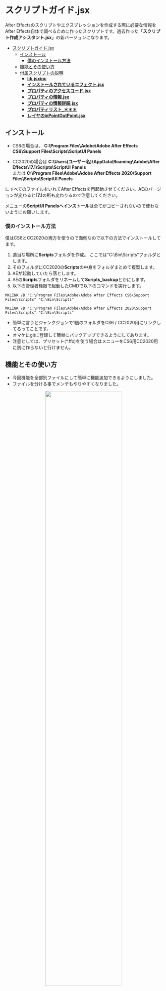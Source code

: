 # スクリプトガイド.jsx
After Effectsのスクリプトやエクスプレッションを作成する際に必要な情報をAfter Effects自体で調べるために作ったスクリプトです。過去作った「**スクリプト作成アシスタント.jsx**」の新バージョンになります。



<!-- @import "[TOC]" {cmd="toc" depthFrom=1 depthTo=6 orderedList=false} -->

<!-- code_chunk_output -->

- [スクリプトガイド.jsx](#スクリプトガイドjsx)
  - [インストール](#インストール)
    - [僕のインストール方法](#僕のインストール方法)
  - [機能とその使い方](#機能とその使い方)
  - [付属スクリプトの説明](#付属スクリプトの説明)
    - [**lib.jsxinc**](#libjsxinc)
    - [**インストールされているエフェクト.jsx**](#インストールされているエフェクトjsx)
    - [**プロパティのアクセスコード.jsx**](#プロパティのアクセスコードjsx)
    - [**プロパティの情報.jsx**](#プロパティの情報jsx)
    - [**プロパティの情報詳細.jsx**](#プロパティの情報詳細jsx)
    - [**プロパティリスト_＊＊＊**](#プロパティリスト_)
    - [**レイヤのinPointOutPoint.jsx**](#レイヤのinpointoutpointjsx)

<!-- /code_chunk_output -->



## インストール
* CS6の場合は、
**C:\Program Files\Adobe\Adobe After Effects CS6\Support Files\Scripts\ScriptUI Panels**
 
* CC2020の場合は
**C:\Users\(ユーザー名)\AppData\Roaming\Adobe\After Effects\17.1\Scripts\ScriptUI Panels**<br>または
**C:\Program Files\Adobe\Adobe After Effects 2020\Support Files\Scripts\ScriptUI Panels**
 
にすべてのファイルをいれてAfter Effectsを再起動させてください。AEのバージョンが変わると**17.1**の所も変わりるので注意してください。
 
メニューの**ScriptUI Panelsへインストール**は全てがコピーされないので使わないようにお願いします。


### 僕のインストール方法
僕はCS6とCC2020の両方を使うので面倒なので以下の方法でインストールしてます。

1. 適当な場所に**Scripts**フォルダを作成。
ここでは"C:\Bin\Scripts"フォルダとします。
2. そのフォルダにCC2020の**Scripts**の中身をフォルダまとめて複製します。
3. AEが起動していたら落とします。
4. AEの**Scripts**フォルダをリネームして**Scripts_backup**とかにします。
5. 以下の管理者権限で起動したCMDで以下のコマンドを実行します。
<div style="page-break-before:always"></div>

```
MKLINK /D "C:\Program Files\Adobe\Adobe After Effects CS6\Support Files\Scripts" "C:\Bin\Scripts"

MKLINK /D "C:\Program Files\Adobe\Adobe After Effects 2020\Support Files\Scripts" "C:\Bin\Scripts"

```
* 簡単に言うとジャンクジョンで1個のフォルダをCS6 / CC2020用にリンクしてるってことです。
* オマケにgitに登録して簡単にバックアップできるようにしてあります。
* 注意としては、プリセット(*.ffx)を使う場合はメニューをCS6用CC2020用に別に作らないと行けません。

<div style="page-break-before:always"></div>

## 機能とその使い方
* 今回機能を全部別ファイルにして簡単に機能追加できるようにしました。
* ファイルを分ける事でメンテもやりやすくなりました。

<div style="text-align: center;"><img src="./img/001.png"  width=70%></div>

* 基本的な使い方は、上部のドロップダウンリストで使いたい機能を選んだあと、ターゲットとなるものを選択してExecボタンを押します。
* 表示されたものはコピー&ペーストできます。

* 実行されるスクリプトは同じ階層にある(**スクリプトガイド**)に入っています。ここにあるスクリプトはこのメニュー専用で単独で使用できないので注意してください。必要ないと思うものは適当にフォルダ作って入れておくか、拡張子をjsx以外のものに変えれば読み込まれません

<div style="page-break-before:always"></div>


## 付属スクリプトの説明

### **lib.jsxinc**

* 共通で使われる関数等を入れたライブラリファイルです。メインのスクリプトがロードされた時に読み込まれます。<br>

### **インストールされているエフェクト.jsx**
<div style="text-align: center;"><img src="./img/002.png"  width=80%></div>

* after effectsにインストールされているエフェクトプラグインの一覧を表示します。
CC2020は何故か文字化けするので無理やり修正しています。

### **プロパティのアクセスコード.jsx**
<div style="text-align: center;"><img src="./img/003.png"  width=100%></div>

* 選択したプロパティへのアクセルコードを出力します。
mactNameを使った名前によるアクセスコードと、インデックス番号を使ったものの2個表示します。

<div style="page-break-before:always"></div>

### **プロパティの情報.jsx**
<div style="text-align: center;"><img src="./img/004.png"  width=100%></div>

* 選択したプロパティ・プロパティグループのよく調べる情報を表示します。

### **プロパティの情報詳細.jsx**
* 選択したプロパティ・プロパティグループのよく調べる情報すべてを表示します。

<div style="page-break-before:always"></div>

### **プロパティリスト_＊＊＊**
<div style="text-align: center;"><img src="./img/005.png"  width=100%></div>

* プロパティリスト_＊＊＊は対象のプロパティリストを表示します。
なるべくその値も表示しますが細かいところまでは出来ません。
<br>

|ターゲット|選択ターゲット|内容|
| - | - | - |
|aftereffects|なし|グローバル変数aftereffectsのプロパティリストを返します。|
| app | なし | appのプロパティリストを返します |
| $(Doller) | なし | $のプロパティリストを返します |
| global | なし | lobalのプロパティリストを返します |
| Layer | レイヤ | 選択したレイヤのプロパティリストを返します |
| Project | なし | app.projectのプロパティリストを返します |
| ProjectItem | Item | プロジェクトパネルで選択さえたもののプロパティリストを返します |
| Property | プロパティ | 選択したプロパティのプロパティリストを返します |
| PropertyGroup | プロパティグループ | 選択したプロパティグループのプロパティリストを返します |
| System | なし | systemのプロパティリストを返します |

<div style="page-break-before:always"></div>

### **レイヤのinPointOutPoint.jsx**
<div style="text-align: center;"><img src="./img/006.png"  width=70%></div>


* 選択したレイヤのin点・out点・スタートタイムをコマ数で表示します。


***

bry-ful (Hiroshi Furuhashi)  
gmail : bryful@gmail.com  
twitter : bryful [(https://twitter.com/bryful](https://twitter.com/bryful)  
github : [https://github.com/bryful](https://github.com/bryful)  
